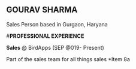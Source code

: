 ## GOURAV SHARMA

Sales Person based in Gurgaon, Haryana

#**PROFESSIONAL EXPERIENCE**

**Sales** @ BirdApps (SEP @019- Present)

Part of the sales team for all things sales
*Item 8a
